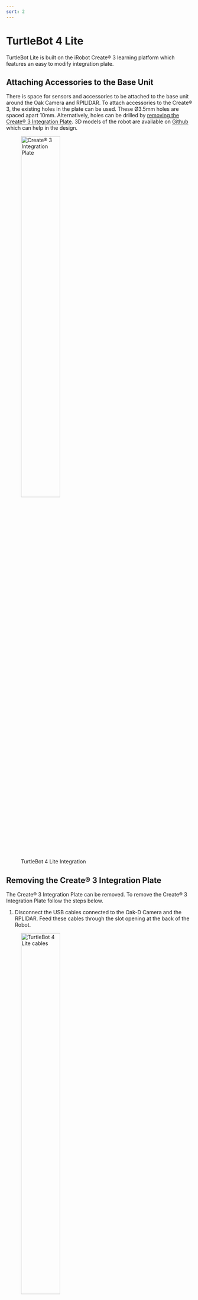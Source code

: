 ```yaml
---
sort: 2
---
```


# TurtleBot 4 Lite

TurtleBot Lite is built on the iRobot Create® 3 learning platform which features an easy to modify integration plate.

## Attaching Accessories to the Base Unit

There is space for sensors and accessories to be attached to the base unit around the Oak Camera and RPILIDAR. To attach accessories to the Create® 3, the existing holes in the plate can be used. These Ø3.5mm holes are spaced apart 10mm. Alternatively, holes can be drilled by [removing the Create® 3 Integration Plate](#removing-the-create-3-integration-plate). 3D models of the robot are available on [Github](https://github.com/turtlebot/turtlebot4-hardware) which can help in the design.

<figure class="aligncenter">
    <img src="media/lite_integration_plate.png" alt="Create® 3 Integration Plate" style="width: 50%"/>
    <figcaption>TurtleBot 4 Lite Integration</figcaption>
</figure>

## Removing the Create® 3 Integration Plate

The Create® 3 Integration Plate can be removed. To remove the Create® 3 Integration Plate follow the steps below.

1. Disconnect the USB cables connected to the Oak-D Camera and the RPLIDAR. Feed these cables through the slot opening at the back of the Robot.

<figure class="aligncenter">
    <img src="media/lite_cable_passthrough.png" alt="TurtleBot 4 Lite cables" style="width: 50%"/>
    <figcaption>TurtleBot 4 Lite Cable Passthrough</figcaption>
</figure>

2. Using the tabs on the Create® 3, twist the plate counter-clockwise until it snaps to unlock it and remove the plate.

<figure class="aligncenter">
    <img src="media/lite_remove_create3.png" alt="TurtleBot 4 Lite remove integration" style="width: 50%"/>
    <figcaption>Create® 3 Integration Plate Removal</figcaption>
</figure>

To reattach the plate, place the plate slightly angled such that the posts fit into the tabs. Then, twist the plate clockwise until it snaps back into place. Open the rear tray and feed the USB cables that were previously disconnected through the slot. Attach the USB-C cable to the Oak-Camera and connect the USB Micro cable to the RPLIDAR.

## Accessing the Raspberry Pi Computer

The Raspberry Pi is found in the rear tray of the robot. To fully access the Raspberry Pi, disconnect the USB cables connected to the Oak Camera and RPLIDAR and feed them through the slot opening at the rear of the robot. You can now carefully slide out the cargo bay.
 
<figure class="aligncenter">
    <img src="media/create_tray.jpg" alt="Create® 3 Tray" style="width: 50%"/>
    <figcaption>Create® 3 Cargo Bay removal</figcaption>
</figure>

## Hardware Details

For further information regarding the mechanical build, see the [TurtleBot 4 hardware repository](https://github.com/turtlebot/turtlebot4-hardware)